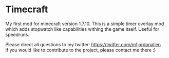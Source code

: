 # Timecraft
My first mod for minecraft version 1.7.10.  This is a simple timer overlay mod which adds stopwatch like capabilities withing the game itself.  Useful for speedruns.


Please direct all questions to my twitter: https://twitter.com/m1jordanallen <br />
If you would like to contribute to the project, please contact me there :)
